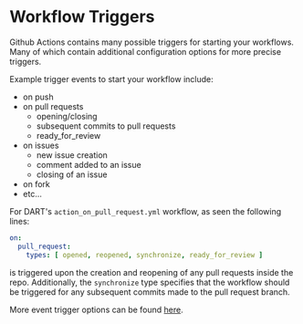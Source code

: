 # Workflow Triggers
Github Actions contains many possible triggers for starting your workflows. Many of which contain additional configuration options for more precise triggers. 

Example trigger events to start your workflow include:
- on push
- on pull requests
    - opening/closing
    - subsequent commits to pull requests
    - ready_for_review
- on issues
    - new issue creation
    - comment added to an issue
    - closing of an issue
- on fork
- etc...

For DART's `action_on_pull_request.yml` workflow, as seen the following lines:
```yaml
on:
  pull_request:
    types: [ opened, reopened, synchronize, ready_for_review ]
```
is triggered upon the creation and reopening of any pull requests inside the repo. Additionally, the `synchronize` type specifies that the workflow should be triggered for any subsequent commits made to the pull request branch.

More event trigger options can be found [here](https://docs.github.com/en/actions/using-workflows/triggering-a-workflow).
